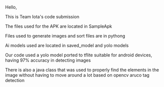Hello,

This is Team Iota's code submission

The files used for the APK are located in SampleApk

Files used to generate images and sort files are in pythong

Ai models used are located in saved_model and yolo models

Our code used a yolo model ported to tflite suitable for android devices, having 97% accuracy in detecting images

There is also a java class that was used to properly find the elements in the image without having to move around a lot based on opencv aruco tag detection 
